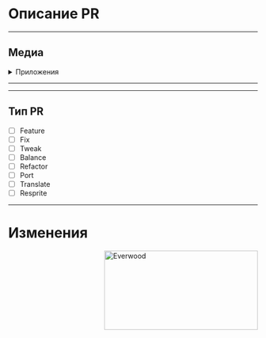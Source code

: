 <!-- Текст между стрелками - это комментарии - они не будут видны в вашем PR. -->

# Описание PR
<!-- Опишите здесь ваш Pull Request (PR). Что он изменяет? На что еще это может повлиять? -->

---

## Медиа
<!-- Добавьте скриншоты/видео, для демонстрации вашего PR. Если ваш PR представляет собой визуальное изменение, добавьте скриншоты, иначе он может быть закрыт. -->

<details><summary>Приложения</summary>
<p>

![Example Media Embed](https://example.com/thisimageisntreal.png)

</p>
</details>

---

<!-- Место для вашего чек-листа, здесь можно составить список, к примеру того, что вы хотите сделать.
## Чек-лист

- [x] Я сделаю хорошее
-->

---

## Тип PR
<!-- Подходите ответственно к пометке этих пунктов, для этого необходимо поставить английскую "x" между квадратных скобок -->
- [ ] Feature
- [ ] Fix
- [ ] Tweak
- [ ] Balance
- [ ] Refactor
- [ ] Port
- [ ] Translate
- [ ] Resprite

---

# Изменения

[<img src="https://s.iimg.su/s/13/UajxnD2pZNkqisHuJq3GVF7cKbRs2yaOyEjbAsRM.png" alt="Everwood" width="310" height="160" align="right">](https://github.com/AtaraxiaSpaceFoundation/Everwood-14)

<!--
Здесь вы можете написать список изменений, который будет автоматически добавлен в игру, когда ваш PR будет принят
Для записей в списке изменений есть 4 значка: add, remove, tweak, fix. Думаю, вы сможете разобраться с остальным.

Вы можете поставить свой ник после символа :cl:, чтобы изменить ник, который будет отображаться в журнале изменений (в противном случае будет использоваться ник вашего аккаунта GitHub)
Например: ":cl: PuroSlavKing".

Как правило, в журналы изменений следует помещать только то, что действительно важно игрокам. Вещи вроде "Рефактор системы X, но изменений вы не увидите" - не должны быть в журнале изменений, эти изменения обычные игроки не смогут заметить.

При написании списка изменений НЕ считайте суффикс типа записи (например, add) "частью" предложения:
Плохо: - add: Хирургия может вырезать яйца.
Хорошо: - add: Добавлена хирургическая операция, которая позволяет вырезать яйца.
-->

<!-- Не забудьте убрать стрелки, что-бы changelog отображался, если вы считаете, что он нужен.
:cl: 
- add: Добавлено веселье.
- remove: Убрано веселье.
- tweak: Изменено веселье.
- fix: Исправлено веселье.
-->
